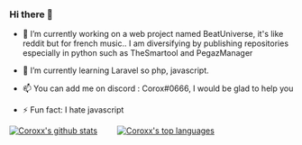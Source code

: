 ### Hi there 👋


- 🔭 I’m currently working on a web project named BeatUniverse, it's like reddit but for french music.. I am diversifying by publishing repositories especially in python such as TheSmartool and PegazManager

- 🌱 I’m currently learning Laravel so php, javascript.

- 📫 You can add me on discord : Corox#0666, I would be glad to help you

- ⚡ Fun fact: I hate javascript

[![Coroxx's github stats](https://github-readme-stats.vercel.app/api?username=Coroxx&theme=gotham)](https://github.com/anuraghazra/github-readme-stats)&nbsp;&nbsp;&nbsp;&nbsp;&nbsp;&nbsp;&nbsp;&nbsp;   [![Coroxx's top languages](https://github-readme-stats.vercel.app/api/top-langs/?username=Coroxx&theme=gotham)](https://github.com/anuraghazra/github-readme-stats)
